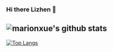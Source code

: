 ### Hi there Lizhen 👋

<!--
**Lizhen0797/Lizhen0797** is a ✨ _special_ ✨ repository because its `README.md` (this file) appears on your GitHub profile.

Here are some ideas to get you started:

- 🔭 I’m currently working on ...
- 🌱 I’m currently learning ...
- 👯 I’m looking to collaborate on ...
- 🤔 I’m looking for help with ...
- 💬 Ask me about ...
- 📫 How to reach me: ...
- 😄 Pronouns: ...
- ⚡ Fun fact: ...
-->
![marionxue's github stats](https://github-readme-stats.vercel.app/api?username=Lizhen0797&theme=radical) 
-
[![Top Langs](https://github-readme-stats.vercel.app/api/top-langs/?username=Lizhen0797&count_private=true)](https://github.com/anuraghazra/github-readme-stats)
